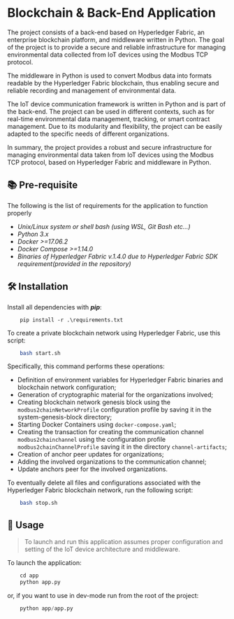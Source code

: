 # Blockchain & Back-End Application

The project consists of a back-end based on Hyperledger Fabric, an enterprise blockchain platform, and middleware written in Python. The goal of the project is to provide a secure and reliable infrastructure for managing environmental data collected from IoT devices using the Modbus TCP protocol.

The middleware in Python is used to convert Modbus data into formats readable by the Hyperledger Fabric blockchain, thus enabling secure and reliable recording and management of environmental data.

The IoT device communication framework is written in Python and is part of the back-end. The project can be used in different contexts, such as for real-time environmental data management, tracking, or smart contract management. Due to its modularity and flexibility, the project can be easily adapted to the specific needs of different organizations.

In summary, the project provides a robust and secure infrastructure for managing environmental data taken from IoT devices using the Modbus TCP protocol, based on Hyperledger Fabric and middleware in Python.

## 📚 Pre-requisite
The following is the list of requirements for the application to function properly

 -  *Unix/Linux system or shell bash (using WSL, Git Bash etc...)*
 -  *Python 3.x*
 -  *Docker >=17.06.2*
 -  *Docker Compose >=1.14.0*
 -  *Binaries of Hyperledger Fabric v.1.4.0 due to Hyperledger Fabric SDK requirement(provided in the repository)*


## 🛠️ Installation

Install all dependencies with ***pip***:

```pip
    pip install -r .\requirements.txt            
```
To create a private blockchain network using Hyperledger Fabric, use this script:
 
```bash
    bash start.sh          
```
Specifically, this command performs these operations:
- Definition of environment variables for Hyperledger Fabric binaries and blockchain network configuration;
 - Generation of cryptographic material for the organizations involved;
 - Creating blockchain network genesis block using the `modbus2chainNetworkProfile` configuration profile by saving it in the system-genesis-block directory;
 - Starting Docker Containers using `docker-compose.yaml`;
 - Creating the transaction for creating the communication channel `modbus2chainchannel` using the configuration profile `modbus2chainChannelProfile` saving it in the directory `channel-artifacts`;
 - Creation of anchor peer updates for organizations;
 - Adding the involved organizations to the communication channel;
 - Update anchors peer for the involved organizations.

To eventually delete all files and configurations associated with the Hyperledger Fabric blockchain network, run the following script:
```bash
    bash stop.sh          
```

## 🚀 Usage
>To launch and run this application assumes proper configuration and setting of the IoT device architecture and middleware. 

To launch the application:
```python
    cd app
    python app.py          
```
or, if you want to use in dev-mode run from the root of the project:

```python
    python app/app.py          
```


    